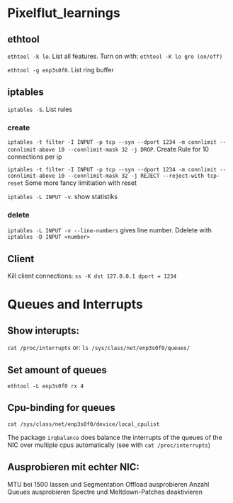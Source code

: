 # Pixelflut_learnings

## ethtool

`ethtool -k lo`. List all features. Turn on with: `ethtool -K lo gro (on/off)`

`ethtool -g enp3s0f0`. List ring buffer

## iptables
`iptables -S`. List rules

### create
`iptables -t filter -I INPUT -p tcp --syn --dport 1234 -m connlimit --connlimit-above 10 --connlimit-mask 32 -j DROP`. Create Rule for 10 connections per ip

`iptables -t filter -I INPUT -p tcp --syn --dport 1234 -m connlimit --connlimit-above 10 --connlimit-mask 32 -j REJECT --reject-with tcp-reset` Some more fancy limitiation with reset


`iptables -L INPUT -v`. show statistiks

### delete

`iptables -L INPUT -v --line-numbers` gives line number.
Ddelete with `iptables -D INPUT <number>`

## Client
Kill client connections: `ss -K dst 127.0.0.1 dport = 1234`

# Queues and Interrupts
## Show interupts:
`cat /proc/interrupts`
or: `ls /sys/class/net/enp3s0f0/queues/`

## Set amount of queues
`ethtool -L enp3s0f0 rx 4`

## Cpu-binding for queues
`cat /sys/class/net/enp3s0f0/device/local_cpulist`

The package `irqbalance` does balance the interrupts of the queues of the NIC over multiple cpus automatically (see with `cat /proc/interrupts`)

## Ausprobieren mit echter NIC:
MTU bei 1500 lassen und Segmentation Offload ausprobieren
Anzahl Queues ausprobieren
Spectre und Meltdown-Patches deaktivieren
